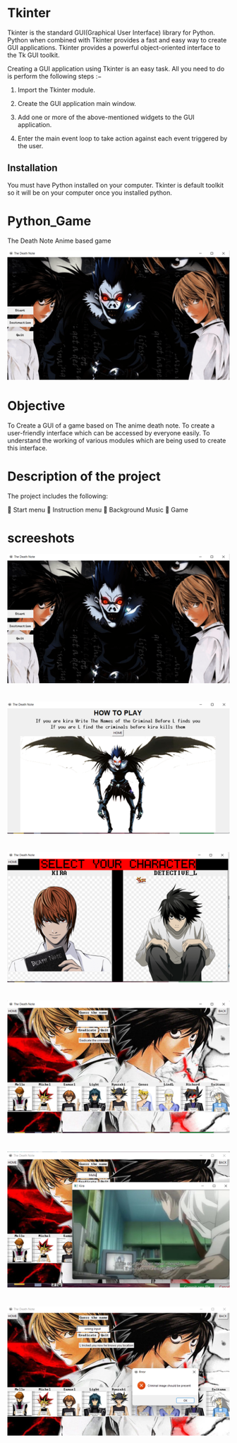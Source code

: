 # Tkinter

Tkinter is the standard GUI(Graphical User Interface) library for Python. Python when combined with Tkinter provides a fast and easy way to create GUI applications. Tkinter provides a powerful object-oriented interface to the Tk GUI toolkit.

Creating a GUI application using Tkinter is an easy task. All you need to do is perform the following steps :−

  1. Import the Tkinter module.

  2. Create the GUI application main window.

  3. Add one or more of the above-mentioned widgets to the GUI application.

  4. Enter the main event loop to take action against each event triggered by the user. 

## Installation

You must have Python installed on your computer.
Tkinter is default toolkit so it will be on your computer once you installed python.

# Python_Game
The Death Note Anime based game

![](1.png)


# Objective
To Create a GUI of a game based on The anime death note.
To create a user-friendly interface which can be accessed by everyone easily.
To understand the working of various modules which are being used to create this interface.

# Description of the project
The project includes the following:

 Start menu
 Instruction menu
 Background Music
 Game

# screeshots
![](1.png) 
#
![](2.png)
#
![](3.png)
#
![](4.png)
#
![](5.png)
#
![](6.png)
